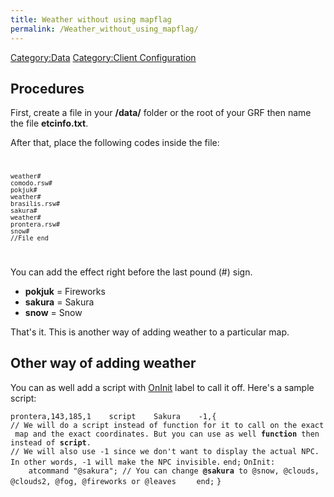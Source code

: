 ```yaml
---
title: Weather without using mapflag
permalink: /Weather_without_using_mapflag/
---
```


[Category:Data](Category:Data) [Category:Client Configuration](/Category:Client_Configuration "wikilink")

Procedures
----------

First, create a file in your **/data/** folder or the root of your GRF then name the file **etcinfo.txt**.

After that, place the following codes inside the file: <code>

    weather#
    comodo.rsw#
    pokjuk#
    weather#
    brasilis.rsw#
    sakura#
    weather#
    prontera.rsw#
    snow#
    //File end

</code>

You can add the effect right before the last pound (\#) sign.

-   **pokjuk** = Fireworks
-   **sakura** = Sakura
-   **snow** = Snow

That's it. This is another way of adding weather to a particular map.

Other way of adding weather
---------------------------

You can as well add a script with [OnInit](OnInit) label to call it off. Here's a sample script:

`prontera,143,185,1    script    Sakura    -1,{ `
`// We will do a script instead of function for it to call on the exact map and the exact coordinates. But you can use as well `**`function`**` then instead of `**`script`**`.`
`// We will also use -1 since we don't want to display the actual NPC. In other words, -1 will make the NPC invisible.`
`end;`
`OnInit:`
`    atcommand "@sakura"; // You can change `**`@sakura`**` to @snow, @clouds, @clouds2, @fog, @fireworks or @leaves`
`    end;`
`}`